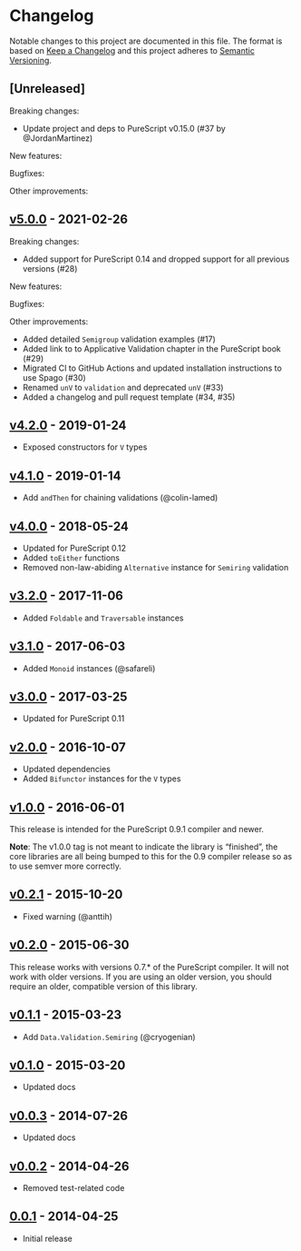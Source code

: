 # Changelog

Notable changes to this project are documented in this file. The format is based on [Keep a Changelog](https://keepachangelog.com/en/1.0.0/) and this project adheres to [Semantic Versioning](https://semver.org/spec/v2.0.0.html).

## [Unreleased]

Breaking changes:
- Update project and deps to PureScript v0.15.0 (#37 by @JordanMartinez)

New features:

Bugfixes:

Other improvements:

## [v5.0.0](https://github.com/purescript/purescript-validation/releases/tag/v5.0.0) - 2021-02-26

Breaking changes:
- Added support for PureScript 0.14 and dropped support for all previous versions (#28)

New features:

Bugfixes:

Other improvements:
- Added detailed `Semigroup` validation examples (#17)
- Added link to to Applicative Validation chapter in the PureScript book (#29) 
- Migrated CI to GitHub Actions and updated installation instructions to use Spago (#30)
- Renamed `unV` to `validation` and deprecated `unV` (#33)
- Added a changelog and pull request template (#34, #35)

## [v4.2.0](https://github.com/purescript/purescript-validation/releases/tag/v4.2.0) - 2019-01-24

- Exposed constructors for `V` types

## [v4.1.0](https://github.com/purescript/purescript-validation/releases/tag/v4.1.0) - 2019-01-14

- Add `andThen` for chaining validations (@colin-lamed)

## [v4.0.0](https://github.com/purescript/purescript-validation/releases/tag/v4.0.0) - 2018-05-24

- Updated for PureScript 0.12
- Added `toEither` functions
- Removed non-law-abiding `Alternative` instance for `Semiring` validation

## [v3.2.0](https://github.com/purescript/purescript-validation/releases/tag/v3.2.0) - 2017-11-06

- Added `Foldable` and `Traversable` instances

## [v3.1.0](https://github.com/purescript/purescript-validation/releases/tag/v3.1.0) - 2017-06-03

- Added `Monoid` instances (@safareli)

## [v3.0.0](https://github.com/purescript/purescript-validation/releases/tag/v3.0.0) - 2017-03-25

- Updated for PureScript 0.11

## [v2.0.0](https://github.com/purescript/purescript-validation/releases/tag/v2.0.0) - 2016-10-07

- Updated dependencies
- Added `Bifunctor` instances for the `V` types

## [v1.0.0](https://github.com/purescript/purescript-validation/releases/tag/v1.0.0) - 2016-06-01

This release is intended for the PureScript 0.9.1 compiler and newer.

**Note**: The v1.0.0 tag is not meant to indicate the library is “finished”, the core libraries are all being bumped to this for the 0.9 compiler release so as to use semver more correctly.

## [v0.2.1](https://github.com/purescript/purescript-validation/releases/tag/v0.2.1) - 2015-10-20

- Fixed warning (@anttih)

## [v0.2.0](https://github.com/purescript/purescript-validation/releases/tag/v0.2.0) - 2015-06-30

This release works with versions 0.7.\* of the PureScript compiler. It will not work with older versions. If you are using an older version, you should require an older, compatible version of this library.

## [v0.1.1](https://github.com/purescript/purescript-validation/releases/tag/v0.1.1) - 2015-03-23

- Add `Data.Validation.Semiring` (@cryogenian)

## [v0.1.0](https://github.com/purescript/purescript-validation/releases/tag/v0.1.0) - 2015-03-20

- Updated docs

## [v0.0.3](https://github.com/purescript/purescript-validation/releases/tag/v0.0.3) - 2014-07-26

- Updated docs

## [v0.0.2](https://github.com/purescript/purescript-validation/releases/tag/v0.0.2) - 2014-04-26

- Removed test-related code

## [0.0.1](https://github.com/purescript/purescript-validation/releases/tag/0.0.1) - 2014-04-25

- Initial release
